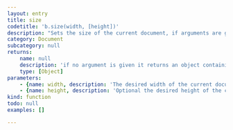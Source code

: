 ```yaml
---
layout: entry
title: size
codetitle: 'b.size(width, [height])'
description: "Sets the size of the current document, if arguments are given.\nIf only one argument is given, both the width and the height are set to this value.\nIf no argument is given, an object containing the current document's width and height is returned."
category: Document
subcategory: null
returns:
    name: null
    description: 'if no argument is given it returns an object containing the current width and height of the document.'
    type: [Object]
parameters:
    - {name: width, description: 'The desired width of the current document.', optional: false, type: [Number]}
    - {name: height, description: 'Optional the desired height of the current document. If not provided the width will be used as the height.', optional: true, type: [Number]}
kind: function
todo: null
examples: []

---
```

